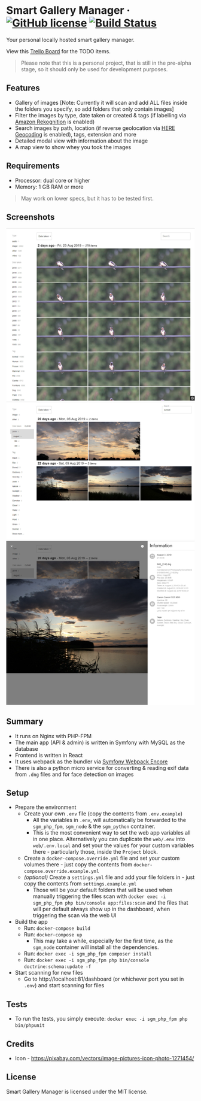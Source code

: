 # Smart Gallery Manager &middot; [![GitHub license](https://img.shields.io/badge/license-MIT-blue.svg)](https://github.com/bobalazek/smart-gallery-manager/blob/master/LICENSE) [![Build Status](https://travis-ci.org/bobalazek/smart-gallery-manager.svg?branch=master)](https://travis-ci.org/bobalazek/smart-gallery-manager)

Your personal locally hosted smart gallery manager.

View this [Trello Board](https://trello.com/b/WLSAoeAg/smart-gallery-manager) for the TODO items.

> Please note that this is a personal project, that is still in the pre-alpha stage, so it should only be used for development purposes.


## Features

* Gallery of images [Note: Currently it will scan and add ALL files inside the folders you specify, so add folders that only contain images]
* Filter the images by type, date taken or created & tags (if labelling via [Amazon Rekognition](https://aws.amazon.com/rekognition) is enabled)
* Search images by path, location (if reverse geolocation via [HERE Geocoding](https://www.here.com/products/location-based-services/geocoding-tools) is enabled), tags, extension and more
* Detailed modal view with information about the image
* A map view to show whey you took the images


## Requirements

* Processor: dual core or higher
* Memory: 1 GB RAM or more

> May work on lower specs, but it has to be tested first.


## Screenshots

![Preview 1](/docs/images/preview-1.jpg)
![Preview 2](/docs/images/preview-2.jpg)
![Preview 3](/docs/images/preview-3.jpg)


## Summary

* It runs on Nginx with PHP-FPM
* The main app (API & admin) is written in Symfony with MySQL as the database
* Frontend is written in React
* It uses webpack as the bundler via [Symfony Webpack Encore](https://symfony.com/doc/current/frontend/encore/installation.html)
* There is also a python micro service for converting & reading exif data from `.dng` files and for face detection on images


## Setup

* Prepare the environment
  * Create your own `.env` file (copy the contents from `.env.example`)
    * All the variables in `.env`, will automatically be forwarded to the `sgm_php_fpm`,  `sgm_node` & the `sgm_python` container.
    * This is the most convenient way to set the web app variables all in one place. Alternatively you can duplicate the `web/.env` into `web/.env.local` and set your the values for your custom variables there - particularly those, inside the `Project` block.
  * Create a `docker-compose.override.yml` file and set your custom volumes there - just copy the contents from `docker-compose.override.example.yml`
  * *(optional)* Create a `settings.yml` file and add your file folders in - just copy the contents from `settings.example.yml`
    * Those will be your default folders that will be used when manually triggering the files scan with `docker exec -i sgm_php_fpm php bin/console app:files:scan` and the files that will per default always show up in the dashboard, when triggering the scan via the web UI
* Build the app
  * Run: `docker-compose build`
  * Run: `docker-compose up`
    * This may take a while, especially for the first time, as the `sgm_node` container will install all the dependencies.
  * Run: `docker exec -i sgm_php_fpm composer install`
  * Run: `docker exec -i sgm_php_fpm php bin/console doctrine:schema:update -f`
* Start scanning for new files
  * Go to http://localhost:81/dashboard (or whichever port you set in `.env`) and start scanning for files


## Tests

* To run the tests, you simply execute: `docker exec -i sgm_php_fpm php bin/phpunit`


## Credits

* Icon - https://pixabay.com/vectors/image-pictures-icon-photo-1271454/


## License

Smart Gallery Manager is licensed under the MIT license.
